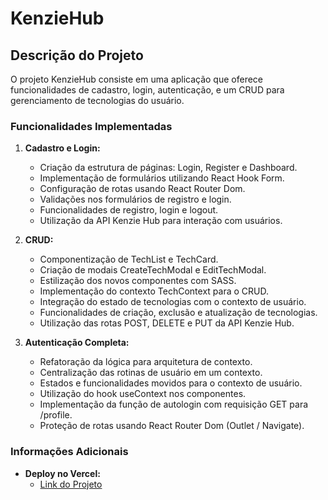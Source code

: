 # KenzieHub

## Descrição do Projeto

O projeto KenzieHub consiste em uma aplicação que oferece funcionalidades de cadastro, login, autenticação, e um CRUD para gerenciamento de tecnologias do usuário.

### Funcionalidades Implementadas

1. **Cadastro e Login:**
   - Criação da estrutura de páginas: Login, Register e Dashboard.
   - Implementação de formulários utilizando React Hook Form.
   - Configuração de rotas usando React Router Dom.
   - Validações nos formulários de registro e login.
   - Funcionalidades de registro, login e logout.
   - Utilização da API Kenzie Hub para interação com usuários.

2. **CRUD:**
   - Componentização de TechList e TechCard.
   - Criação de modais CreateTechModal e EditTechModal.
   - Estilização dos novos componentes com SASS.
   - Implementação do contexto TechContext para o CRUD.
   - Integração do estado de tecnologias com o contexto de usuário.
   - Funcionalidades de criação, exclusão e atualização de tecnologias.
   - Utilização das rotas POST, DELETE e PUT da API Kenzie Hub.

3. **Autenticação Completa:**
   - Refatoração da lógica para arquitetura de contexto.
   - Centralização das rotinas de usuário em um contexto.
   - Estados e funcionalidades movidos para o contexto de usuário.
   - Utilização do hook useContext nos componentes.
   - Implementação da função de autologin com requisição GET para /profile.
   - Proteção de rotas usando React Router Dom (Outlet / Navigate).

### Informações Adicionais

- **Deploy no Vercel:**
  - [Link do Projeto](https://kenzie-hub-yann-gsb.vercel.app/)
